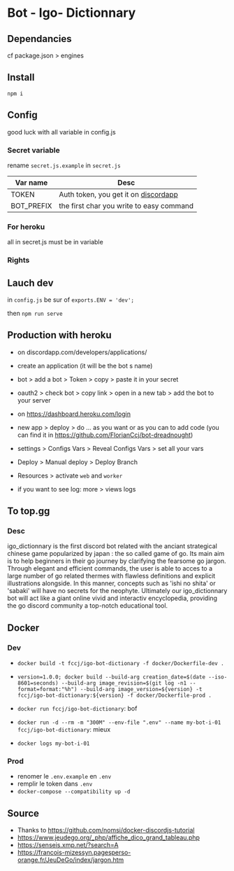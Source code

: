 # Bot - Igo- Dictionnary

## Dependancies

cf package.json > engines

## Install

`npm i`

## Config

good luck with all variable in config.js

### Secret variable

rename `secret.js.example` in `secret.js`

| Var name                      | Desc                                                                                        |
|-------------------------------|---------------------------------------------------------------------------------------------|
| TOKEN                         | Auth token, you get it on [discordapp](discordapp.com/developers/applications/)             |
| BOT_PREFIX                        | the first char you write to easy command                                                    |

### For heroku

all in secret.js must be in variable

### Rights

## Lauch dev

in `config.js` be sur of `exports.ENV = 'dev';`

then `npm run serve`

## Production with heroku

* on discordapp.com/developers/applications/
* create an application (it will be the bot s name)
* bot > add a bot > Token > copy > paste it in your secret
* oauth2 > check bot > copy link > open in a new tab > add the bot to your server


* on https://dashboard.heroku.com/login
* new app > deploy > do ... as you want or as you can to add code (you can find it in https://github.com/FlorianCcj/bot-dreadnought)
* settings > Configs Vars > Reveal Configs Vars > set all your vars
* Deploy > Manual deploy > Deploy Branch
* Resources > activate `web` and `worker`
* if you want to see log: more > views logs

## To top.gg

### Desc

igo_dictionnary is the first discord bot related with the anciant strategical chinese game popularized by japan : the so called game of go.
Its main aim is to help beginners in their go journey by clarifying the fearsome go jargon.
Through elegant and efficient commands, the user is able to acces to a large number of go related thermes with flawless definitions and explicit illustrations alongside.
In this manner, concepts such as 'ishi no shita' or 'sabaki' will have no secrets for the neophyte.
Ultimately our igo_dictionnary bot will act like a giant online vivid and interactiv encyclopedia, providing the go discord community a top-notch educational tool.

## Docker

### Dev

* `docker build -t fccj/igo-bot-dictionary -f docker/Dockerfile-dev .`
* `version=1.0.0; docker build --build-arg creation_date=$(date --iso-8601=seconds) --build-arg image_revision=$(git log -n1 --format=format:"%h") --build-arg image_version=${version} -t fccj/igo-bot-dictionary:${version} -f docker/Dockerfile-prod .`

* `docker run fccj/igo-bot-dictionary`: bof
* `docker run -d --rm -m "300M" --env-file ".env" --name my-bot-i-01 fccj/igo-bot-dictionary`: mieux
* `docker logs my-bot-i-01`

### Prod

* renomer le `.env.example` en `.env`
* remplir le token dans `.env`
* `docker-compose --compatibility up -d`

## Source

* Thanks to https://github.com/nomsi/docker-discordjs-tutorial
* https://www.jeudego.org/_php/affiche_dico_grand_tableau.php
* https://senseis.xmp.net/?search=A 
* https://francois-mizessyn.pagesperso-orange.fr/JeuDeGo/index/jargon.htm


